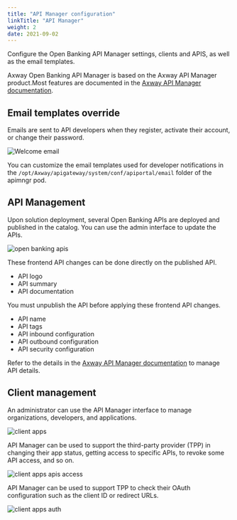 ```yaml
---
title: "API Manager configuration"
linkTitle: "API Manager"
weight: 2
date: 2021-09-02
---
```


Configure the Open Banking API Manager settings, clients and APIS, as well as the email templates. 

Axway Open Banking API Manager is based on the Axway API Manager product.Most features are documented in the [Axway API Manager documentation](https://docs.axway.com/bundle/axway-open-docs/page/docs/apim_administration/apimgr_admin/index.html).

<!-- ## Settings

{{% alert title="Note" color="primary" %}}
This page is under development
{{% /alert %}} -->

## Email templates override

Emails are sent to API developers when they register, activate their account, or change their password.

![Welcome email](/Images/welcome-email.png)

You can customize the email templates used for developer notifications in the  `/opt/Axway/apigateway/system/conf/apiportal/email` folder of the apimngr pod.

## API Management

Upon solution deployment, several Open Banking APIs are deployed and published in the catalog.
You can use the admin interface to update the APIs.

![open banking apis](/Images/api-manager-apis.png)

These frontend API changes can be done directly on the published API.

* API logo
* API summary
* API documentation

You must unpublish the API before applying these frontend API changes.

* API name
* API tags
* API inbound configuration
* API outbound configuration
* API security configuration

Refer to the details in the [Axway API Manager documentation](https://docs.axway.com/bundle/axway-open-docs/page/docs/apim_administration/apimgr_admin/api_mgmt_virtualize_web/index.html) to manage API details.

## Client management

An administrator can use the API Manager interface to manage organizations, developers, and applications.

![client apps](/Images/api-manager-client-apps.png)

API Manager can be used to support the third-party provider (TPP) in changing their app status, getting access to specific APIs, to revoke some API access, and so on.

![client apps apis access](/Images/api-manager-client-apps-apis.png)

API Manager can be used to support TPP to check their OAuth configuration such as the client ID or redirect URLs.

![client apps auth](/Images/api-manager-client-apps-auth.png)
